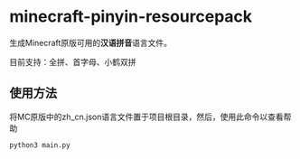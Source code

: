 # minecraft-pinyin-resourcepack

生成Minecraft原版可用的**汉语拼音**语言文件。

目前支持：全拼、首字母、小鹤双拼

## 使用方法

将MC原版中的zh_cn.json语言文件置于项目根目录，然后，使用此命令以查看帮助

```bash
python3 main.py
```